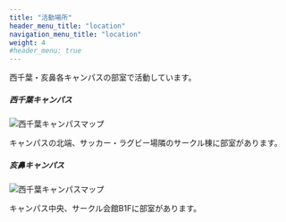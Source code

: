 ```yaml
---
title: "活動場所"
header_menu_title: "location"
navigation_menu_title: "location"
weight: 4
#header_menu: true
---
```


西千葉・亥鼻各キャンパスの部室で活動しています。

##### 西千葉キャンパス

![西千葉キャンパスマップ](images/location-nishichiba.webp)

キャンパスの北端、サッカー・ラグビー場隣のサークル棟に部室があります。

##### 亥鼻キャンパス

![西千葉キャンパスマップ](images/location-inohana.webp)

キャンパス中央、サークル会館B1Fに部室があります。
